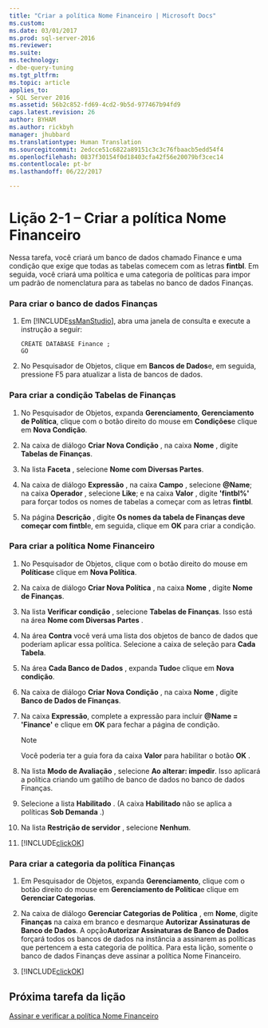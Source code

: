 ```yaml
---
title: "Criar a política Nome Financeiro | Microsoft Docs"
ms.custom: 
ms.date: 03/01/2017
ms.prod: sql-server-2016
ms.reviewer: 
ms.suite: 
ms.technology:
- dbe-query-tuning
ms.tgt_pltfrm: 
ms.topic: article
applies_to:
- SQL Server 2016
ms.assetid: 56b2c852-fd69-4cd2-9b5d-977467b94fd9
caps.latest.revision: 26
author: BYHAM
ms.author: rickbyh
manager: jhubbard
ms.translationtype: Human Translation
ms.sourcegitcommit: 2edcce51c6822a89151c3c3c76fbaacb5edd54f4
ms.openlocfilehash: 0837f30154f0d18403cfa42f56e20079bf3cec14
ms.contentlocale: pt-br
ms.lasthandoff: 06/22/2017

---
```

# <a name="lesson-2-1---create-the-finance-name-policy"></a>Lição 2-1 – Criar a política Nome Financeiro
Nessa tarefa, você criará um banco de dados chamado Finance e uma condição que exige que todas as tabelas comecem com as letras **fintbl**. Em seguida, você criará uma política e uma categoria de políticas para impor um padrão de nomenclatura para as tabelas no banco de dados Finanças.  
  
### <a name="to-create-the-finance-database"></a>Para criar o banco de dados Finanças  
  
1.  Em [!INCLUDE[ssManStudio](../../includes/ssmanstudio-md.md)], abra uma janela de consulta e execute a instrução a seguir:  
  
    ```  
    CREATE DATABASE Finance ;  
    GO  
    ```  
  
2.  No Pesquisador de Objetos, clique em **Bancos de Dados**e, em seguida, pressione F5 para atualizar a lista de bancos de dados.  
  
### <a name="to-create-the-finance-tables-condition"></a>Para criar a condição Tabelas de Finanças  
  
1.  No Pesquisador de Objetos, expanda **Gerenciamento**, **Gerenciamento de Política**, clique com o botão direito do mouse em **Condições**e clique em **Nova Condição**.  
  
2.  Na caixa de diálogo **Criar Nova Condição** , na caixa **Nome** , digite **Tabelas de Finanças**.  
  
3.  Na lista **Faceta** , selecione **Nome com Diversas Partes**.  
  
4.  Na caixa de diálogo **Expressão** , na caixa **Campo** , selecione **@Name**; na caixa **Operador** , selecione **Like**; e na caixa **Valor** , digite **'fintbl%'** para forçar todos os nomes de tabelas a começar com as letras **fintbl**.  
  
5.  Na página **Descrição** , digite **Os nomes da tabela de Finanças deve começar com fintbl**e, em seguida, clique em **OK** para criar a condição.  
  
### <a name="to-create-the-finance-name-policy"></a>Para criar a política Nome Financeiro  
  
1.  No Pesquisador de Objetos, clique com o botão direito do mouse em **Políticas**e clique em **Nova Política**.  
  
2.  Na caixa de diálogo **Criar Nova Política** , na caixa **Nome** , digite **Nome de Finanças**.  
  
3.  Na lista **Verificar condição** , selecione **Tabelas de Finanças**. Isso está na área **Nome com Diversas Partes** .  
  
4.  Na área **Contra** você verá uma lista dos objetos de banco de dados que poderiam aplicar essa política. Selecione a caixa de seleção para **Cada Tabela**.  
  
5.  Na área **Cada Banco de Dados** , expanda **Tudo**e clique em **Nova condição**.  
  
6.  Na caixa de diálogo **Criar Nova Condição** , na caixa **Nome** , digite **Banco de Dados de Finanças**.  
  
7.  Na caixa **Expressão**, complete a expressão para incluir **@Name = 'Finance'** e clique em **OK** para fechar a página de condição.  
  
    > [!NOTE]  
    > Você poderia ter a guia fora da caixa **Valor** para habilitar o botão **OK** .  
  
8.  Na lista **Modo de Avaliação** , selecione **Ao alterar: impedir**. Isso aplicará a política criando um gatilho de banco de dados no banco de dados Finanças.  
  
9. Selecione a lista **Habilitado** . (A caixa **Habilitado** não se aplica a políticas **Sob Demanda** .)  
  
10. Na lista **Restrição de servidor** , selecione **Nenhum**.  
  
11. [!INCLUDE[clickOK](../../includes/clickok-md.md)]  
  
### <a name="to-create-the-finance-policy-category"></a>Para criar a categoria da política Finanças  
  
1.  Em Pesquisador de Objetos, expanda **Gerenciamento**, clique com o botão direito do mouse em **Gerenciamento de Política**e clique em **Gerenciar Categorias**.  
  
2.  Na caixa de diálogo **Gerenciar Categorias de Política** , em **Nome**, digite **Finanças** na caixa em branco e desmarque **Autorizar Assinaturas de Banco de Dados**. A opção**Autorizar Assinaturas de Banco de Dados** forçará todos os bancos de dados na instância a assinarem as políticas que pertencem a esta categoria de política. Para esta lição, somente o banco de dados Finanças deve assinar a política Nome Financeiro.  
  
3.  [!INCLUDE[clickOK](../../includes/clickok-md.md)]  
  
## <a name="next-task-in-lesson"></a>Próxima tarefa da lição  
[Assinar e verificar a política Nome Financeiro](../../relational-databases/policy-based-management/lesson-2-2-subscribe-to-and-check-the-finance-name-policy.md)  
  
  
  

